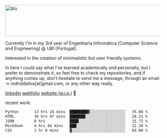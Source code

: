 
<img width="1415" height="100" alt="blu" src="https://github.com/rdsilva01/rdsilva01/assets/101207588/deb060e5-d035-4f09-b511-e3f50605b207">

Currently I'm in my 3rd year of Engenharia Informática [Computer Science and Engineering] @ UBI [Portugal].

Interested in the creation of minimalistic but user friendly systems.

In here I could say what I've learned academically and personally, but I prefer to demonstrate it, so feel free to check my repositories, and if anything comes up, don't hesitate to send me a message, through an email -> rodriddsilva[at]gmail.com, or any other way really.

[linkedin](https://www.linkedin.com/in/rodrigo-silva-455b291bb/)
[webfolio](https://rdsilva01.github.io/portfolio-resume)
[website (w.i.p.)](https://rdsilva01.github.io/) 🏁

<!-- ![](https://komarev.com/ghpvc/?username=rdsilva01) -->

recent work:
<!--START_SECTION:waka-->

```txt
Python       13 hrs 24 mins  ████████▓░░░░░░░░░░░░░░░░   35.08 %
HTML         10 hrs 47 mins  ███████░░░░░░░░░░░░░░░░░░   28.21 %
JSON         6 hrs           ████░░░░░░░░░░░░░░░░░░░░░   15.72 %
Markdown     4 hrs 44 mins   ███░░░░░░░░░░░░░░░░░░░░░░   12.38 %
CSS          1 hr 8 mins     ▓░░░░░░░░░░░░░░░░░░░░░░░░   03.00 %
```

<!--END_SECTION:waka-->

